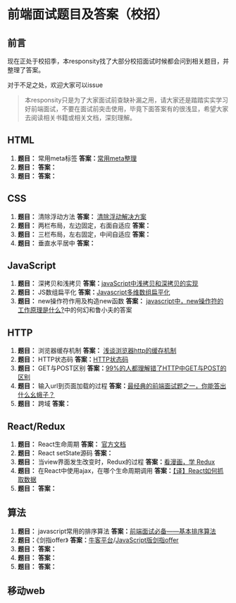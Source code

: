 # 前端面试题目及答案（校招）

## 前言

现在正处于校招季，本responsity找了大部分校招面试时候都会问到相关题目，并整理了答案。

对于不足之处，欢迎大家可以issue

>本responsity只是为了大家面试前查缺补漏之用，请大家还是踏踏实实学习好前端面试，不要在面试前突击使用，毕竟下面答案有的很浅显，希望大家去阅读相关书籍或相关文档，深刻理解。


## HTML

1. **题目：** 常用meta标签 **答案：**[常用meta整理](https://segmentfault.com/a/1190000002407912)
2. **题目：** **答案：**
3. **题目：** **答案：**


## CSS

1. **题目：** 清除浮动方法 **答案：** [清除浮动解决方案](http://www.w3cplus.com/solution/clearfloat/clearfloat.html)
2. **题目：** 两栏布局，左边固定，右面自适应 **答案：**[]()
3. **题目：** 三栏布局，左右固定，中间自适应 **答案：**[]()
4. **题目：** 垂直水平居中 **答案：**[]()

## JavaScript

1. **题目：** 深拷贝和浅拷贝 **答案：**[javaScript中浅拷贝和深拷贝的实现](https://github.com/wengjq/Blog/issues/3)
2. **题目：** JS数组扁平化 **答案：**[Javascript多维数组扁平化](http://www.jstips.co/zh_cn/javascript/flattening-multidimensional-arrays-in-javascript/)
3.  **题目：** new操作符作用及构造new函数 **答案：** [javascript中，new操作符的工作原理是什么?](https://www.zhihu.com/question/36440948)中的何幻和鲁小夫的答案

## HTTP

1. **题目：** 浏览器缓存机制 **答案：** [浅谈浏览器http的缓存机制](http://www.cnblogs.com/vajoy/p/5341664.html)
2. **题目：** HTTP状态码 **答案：**[HTTP状态码](http://www.cnblogs.com/starof/p/5035119.html)
3. **题目：** GET与POST区别 **答案：**[99%的人都理解错了HTTP中GET与POST的区别](https://zhuanlan.zhihu.com/p/22536382)
4. **题目：** 输入url到页面加载的过程 **答案：**[最经典的前端面试题之一，你能答出什么幺蛾子？](https://zhuanlan.zhihu.com/p/28946087)
5. **题目：** 跨域 **答案：** []()

## React/Redux
1. **题目：** React生命周期 **答案：** [官方文档]()
2. **题目：** React setState源码 **答案：** []()
3. **题目：** 当view界面发生改变时，Redux的过程 **答案：**[看漫画，学 Redux](https://github.com/jasonslyvia/a-cartoon-intro-to-redux-cn)
4. **题目：** 在React中使用ajax，在哪个生命周期调用 **答案：**[【译】React如何抓取数据](https://zhuanlan.zhihu.com/p/28623518)
5. **题目：** **答案：**[]()

## 算法
1. **题目：** javascript常用的排序算法 **答案：**[前端面试必备——基本排序算法](http://blog.csdn.net/owen1190/article/details/76215932)
2. **题目：**《剑指offer》 **答案：**[牛客平台](https://www.nowcoder.com/ta/coding-interviews)/[JavaScript版剑指offer](http://blog.csdn.net/column/details/16574.html)
3. **题目：** **答案：**[]()
4. **题目：** **答案：**[]()
5. **题目：** **答案：**[]()


## 移动web


